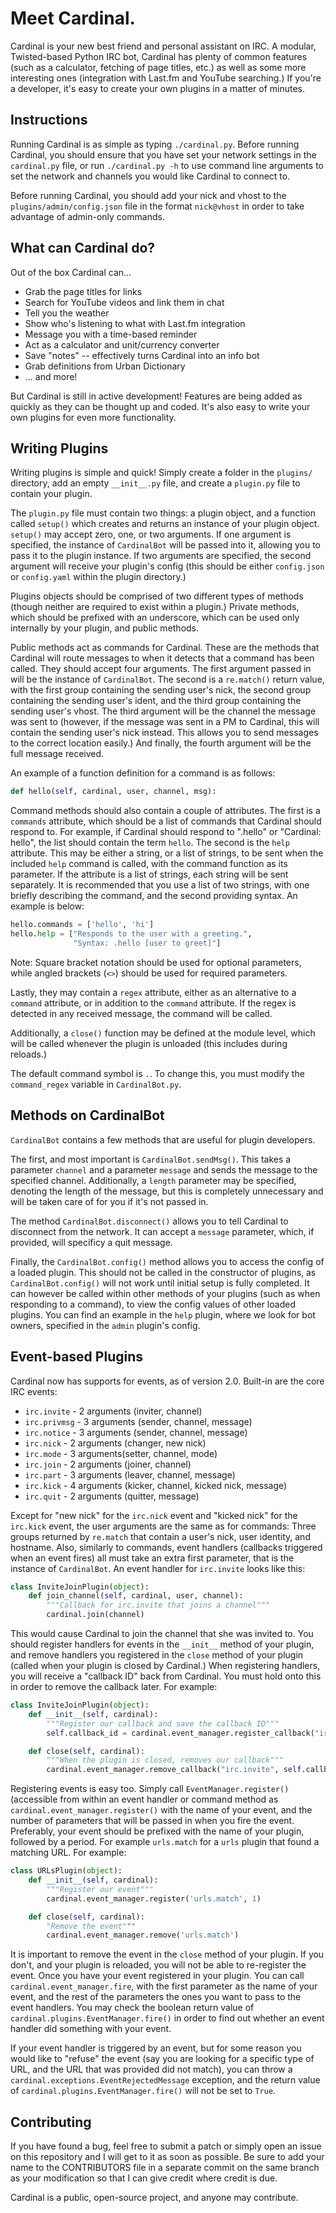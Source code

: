 Meet Cardinal.
========
Cardinal is your new best friend and personal assistant on IRC. A modular, Twisted-based Python IRC bot, Cardinal has plenty of common features (such as a calculator, fetching of page titles, etc.) as well as some more interesting ones (integration with Last.fm and YouTube searching.) If you're a developer, it's easy to create your own plugins in a matter of minutes.

Instructions
------------
Running Cardinal is as simple as typing `./cardinal.py`. Before running Cardinal, you should ensure that you have set your network settings in the `cardinal.py` file, or run `./cardinal.py -h` to use command line arguments to set the network and channels you would like Cardinal to connect to.

Before running Cardinal, you should add your nick and vhost to the `plugins/admin/config.json` file in the format `nick@vhost` in order to take advantage of admin-only commands.

What can Cardinal do?
----------------
Out of the box Cardinal can...

* Grab the page titles for links
* Search for YouTube videos and link them in chat
* Tell you the weather
* Show who's listening to what with Last.fm integration
* Message you with a time-based reminder
* Act as a calculator and unit/currency converter
* Save "notes" -- effectively turns Cardinal into an info bot
* Grab definitions from Urban Dictionary
* ... and more!

But Cardinal is still in active development! Features are being added as quickly as they can be thought up and coded. It's also easy to write your own plugins for even more functionality.

Writing Plugins
---------------
Writing plugins is simple and quick! Simply create a folder in the `plugins/` directory, add an empty `__init__.py` file, and create a `plugin.py` file to contain your plugin.

The `plugin.py` file must contain two things: a plugin object, and a function called `setup()` which creates and returns an instance of your plugin object. `setup()` may accept zero, one, or two arguments. If one argument is specified, the instance of `CardinalBot` will be passed into it, allowing you to pass it to the plugin instance. If two arguments are specified, the second argument will receive your plugin's config (this should be either `config.json` or `config.yaml` within the plugin directory.)

Plugins objects should be comprised of two different types of methods (though neither are required to exist within a plugin.) Private methods, which should be prefixed with an underscore, which can be used only internally by your plugin, and public methods.

Public methods act as commands for Cardinal. These are the methods that Cardinal will route messages to when it detects that a command has been called. They should accept four arguments. The first argument passed in will be the instance of `CardinalBot`. The second is a `re.match()` return value, with the first group containing the sending user's nick, the second group containing the sending user's ident, and the third group containing the sending user's vhost. The third argument will be the channel the message was sent to (however, if the message was sent in a PM to Cardinal, this will contain the sending user's nick instead. This allows you to send messages to the correct location easily.) And finally, the fourth argument will be the full message received.

An example of a function definition for a command is as follows:

```python
def hello(self, cardinal, user, channel, msg):
```

Command methods should also contain a couple of attributes. The first is a `commands` attribute, which should be a list of commands that Cardinal should respond to. For example, if Cardinal should respond to ".hello" or "Cardinal: hello", the list should contain the term `hello`. The second is the `help` attribute. This may be either a string, or a list of strings, to be sent when the included `help` command is called, with the command function as its parameter. If the attribute is a list of strings, each string will be sent separately. It is recommended that you use a list of two strings, with one briefly describing the command, and the second providing syntax. An example is below:

```python
hello.commands = ['hello', 'hi']
hello.help = ["Responds to the user with a greeting.",
              "Syntax: .hello [user to greet]"]
```

Note: Square bracket notation should be used for optional parameters, while angled brackets (`<>`) should be used for required parameters.

Lastly, they may contain a `regex` attribute, either as an alternative to a `command` attribute, or in addition to the `command` attribute. If the regex is detected in any received message, the command will be called.

Additionally, a `close()` function may be defined at the module level, which will be called whenever the plugin is unloaded (this includes during reloads.)

The default command symbol is `.`. To change this, you must modify the `command_regex` variable in `CardinalBot.py`.

Methods on CardinalBot
----------------------
`CardinalBot` contains a few methods that are useful for plugin developers.

The first, and most important is `CardinalBot.sendMsg()`. This takes a parameter `channel` and a parameter `message` and sends the message to the specified channel. Additionally, a `length` parameter may be specified, denoting the length of the message, but this is completely unnecessary and will be taken care of for you if it's not passed in.

The method `CardinalBot.disconnect()` allows you to tell Cardinal to disconnect from the network. It can accept a `message` parameter, which, if provided, will specificy a quit message.

Finally, the `CardinalBot.config()` method allows you to access the config of a loaded plugin. This should not be called in the constructor of plugins, as `CardinalBot.config()` will not work until initial setup is fully completed. It can however be called within other methods of your plugins (such as when responding to a command), to view the config values of other loaded plugins. You can find an example in the `help` plugin, where we look for bot owners, specified in the `admin` plugin's config.

Event-based Plugins
-------------------
Cardinal now has supports for events, as of version 2.0. Built-in are the core IRC events:

* `irc.invite` - 2 arguments (inviter, channel)
* `irc.privmsg` - 3 arguments (sender, channel, message)
* `irc.notice` - 3 arguments (sender, channel, message)
* `irc.nick` - 2 arguments (changer, new nick)
* `irc.mode` - 3 arguments(setter, channel, mode)
* `irc.join` - 2 arguments (joiner, channel)
* `irc.part` - 3 arguments (leaver, channel, message)
* `irc.kick` - 4 arguments (kicker, channel, kicked nick, message)
* `irc.quit` - 2 arguments (quitter, message)

Except for "new nick" for the `irc.nick` event and "kicked nick" for the `irc.kick` event, the user arguments are the same as for commands: Three groups returned by `re.match` that contain a user's nick, user identity, and hostname. Also, similarly to commands, event handlers (callbacks triggered when an event fires) all must take an extra first parameter, that is the instance of `CardinalBot`. An event handler for `irc.invite` looks like this:

```python
class InviteJoinPlugin(object):
    def join_channel(self, cardinal, user, channel):
        """Callback for irc.invite that joins a channel"""
        cardinal.join(channel)
```

This would cause Cardinal to join the channel that she was invited to. You should register handlers for events in the `__init__` method of your plugin, and remove handlers you registered in the `close` method of your plugin (called when your plugin is closed by Cardinal.) When registering handlers, you will receive a "callback ID" back from Cardinal. You must hold onto this in order to remove the callback later. For example:

```python
class InviteJoinPlugin(object):
    def __init__(self, cardinal):
        """Register our callback and save the callback ID"""
        self.callback_id = cardinal.event_manager.register_callback("irc.invite", self.join_channel)

    def close(self, cardinal):
        """When the plugin is closed, removes our callback"""
        cardinal.event_manager.remove_callback("irc.invite", self.callback_id)
```

Registering events is easy too. Simply call `EventManager.register()` (accessible from within an event handler or command method as `cardinal.event_manager.register()` with the name of your event, and the number of parameters that will be passed in when you fire the event. Preferably, your event should be prefixed with the name of your plugin, followed by a period. For example `urls.match` for a `urls` plugin that found a matching URL. For example:

```python
class URLsPlugin(object):
    def __init__(self, cardinal):
        """Register our event"""
        cardinal.event_manager.register('urls.match', 1)

    def close(self, cardinal):
        "Remove the event"""
        cardinal.event_manager.remove('urls.match')
```

It is important to remove the event in the `close` method of your plugin. If you don't, and your plugin is reloaded, you will not be able to re-register the event. Once you have your event registered in your plugin. You can call `cardinal.event_manager.fire`, with the first parameter as the name of your event, and the rest of the parameters the ones you want to pass to the event handlers. You may check the boolean return value of `cardinal.plugins.EventManager.fire()` in order to find out whether an event handler did something with your event.

If your event handler is triggered by an event, but for some reason you would like to "refuse" the event (say you are looking for a specific type of URL, and the URL that was provided did not match), you can throw a `cardinal.exceptions.EventRejectedMessage` exception, and the return value of `cardinal.plugins.EventManager.fire()` will not be set to `True`.

Contributing
------------
If you have found a bug, feel free to submit a patch or simply open an issue on this repository and I will get to it as soon as possible. Be sure to add your name to the CONTRIBUTORS file in a separate commit on the same branch as your modification so that I can give credit where credit is due.

Cardinal is a public, open-source project, and anyone may contribute.
